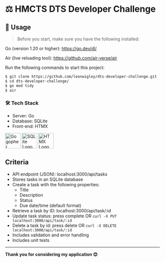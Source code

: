 # ⚖️ HMCTS DTS Developer Challenge

## 🚀 Usage

> Before you start, make sure you have the following installed:

Go (version 1.20 or higher): https://go.dev/dl/

Air (live reloading tool): https://github.com/air-verse/air

Run the following commands to start this project:

```bash
$ git clone https://github.com/leonwigley/dts-developer-challenge.git
$ cd dts-developer-challenge/
$ go mod tidy
$ air
```

### 🛠️ Tech Stack 
- Server: Go
- Database: SQLite
- Front-end: HTMX

<img src="https://external-content.duckduckgo.com/iu/?u=https%3A%2F%2Fjuststickers.in%2Fwp-content%2Fuploads%2F2016%2F07%2Fgo-programming-language.png&f=1&nofb=1&ipt=7ac7a84b65a03543419662e947e8f6fc575353367542fe982a2417cf48d4cdad" alt="Go gopher mascot" height="50px" width="auto"> 
<img src="https://external-content.duckduckgo.com/iu/?u=https%3A%2F%2Fassets.stickpng.com%2Fimages%2F62c46cd2a75b8945b1696713.png&f=1&nofb=1&ipt=469f09cd390a354179eaf8704603d9754186300a873f6ca655e8eccc3bc5ea35" alt="SQLite Logo" height="50" style="height: 50px; width: auto;">
<img src="https://external-content.duckduckgo.com/iu/?u=https%3A%2F%2Fwww.saaspegasus.com%2Fstatic%2Fimages%2Fpegasus%2Fhtmx-icon.png&f=1&nofb=1&ipt=62a23fc13ab6a205f1077bf891c9fa166f40dbb32010cf3f2482ee0c4e44adca" alt="HTMX Logo" height="50" style="height: 50px; width: auto;">



## Criteria
- API endpoint (JSON): localhost:3000/api/tasks
- Stores tasks in an SQLite database
- Create a task with the following properties:
  - Title
  - Description
  - Status
  - Due date/time (default format)
- Retrieve a task by ID: localhost:3000/api/task/:id
- Update task status: press complete OR ```curl -X PUT localhost:3000/api/task/:id```
- Delete a task by id: press delete OR ```curl -X DELETE localhost:3000/api/task/:id```
- Includes validation and error handling
- Includes unit tests


---

__Thank you for considering my application 😊__